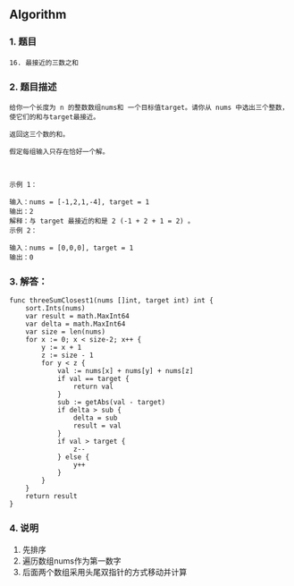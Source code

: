 ## Algorithm
### 1. 题目
```
16. 最接近的三数之和
```
### 2. 题目描述
```
给你一个长度为 n 的整数数组nums和 一个目标值target。请你从 nums 中选出三个整数，使它们的和与target最接近。

返回这三个数的和。

假定每组输入只存在恰好一个解。



示例 1：

输入：nums = [-1,2,1,-4], target = 1
输出：2
解释：与 target 最接近的和是 2 (-1 + 2 + 1 = 2) 。
示例 2：

输入：nums = [0,0,0], target = 1
输出：0
```

### 3. 解答：
```
func threeSumClosest1(nums []int, target int) int {
	sort.Ints(nums)
	var result = math.MaxInt64
	var delta = math.MaxInt64
	var size = len(nums)
	for x := 0; x < size-2; x++ {
		y := x + 1
		z := size - 1
		for y < z {
			val := nums[x] + nums[y] + nums[z]
			if val == target {
				return val
			}
			sub := getAbs(val - target)
			if delta > sub {
				delta = sub
				result = val
			}
			if val > target {
				z--
			} else {
				y++
			}
		}
	}
	return result
}
```
### 4. 说明
1. 先排序
2. 遍历数组nums作为第一数字
3. 后面两个数组采用头尾双指针的方式移动并计算